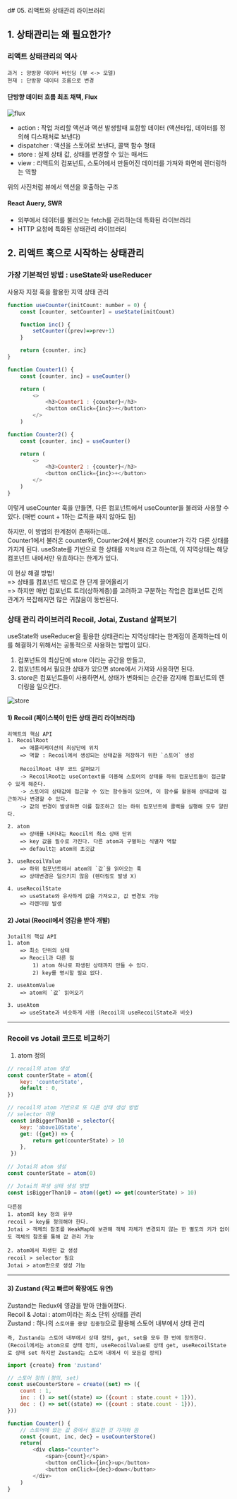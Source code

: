 d# 05. 리액트와 상태관리 라이브러리
## 1. 상태관리는 왜 필요한가?
### 리액트 상태관리의 역사
    과거 : 양방향 데이터 바인딩 (뷰 <-> 모델)
    현재 : 단방향 데이터 흐름으로 변경

#### 단방향 데이터 흐름 최초 채택, Flux
![flux](https://miro.medium.com/v2/resize:fit:4800/format:webp/0*ZTe7dIoLlUFYFbML.png)
- action : 작업 처리할 액션과 액션 발생할때 포함할 데이터 (액션타입, 데이터를 정의해 디스패처로 보낸다)
- dispatcher : 액션을 스토어로 보낸다, 콜백 함수 형태
- store : 실제 상태 값, 상태를 변경할 수 있는 매서드
- view : 리액트의 컴포넌트, 스토어에서 만들어진 데이터를 가져와 화면에 렌더링하는 역할

위의 사진처럼 뷰에서 액션을 호출하는 구조

#### React Auery, SWR
- 외부에서 데이터를 불러오는 fetch를 관리하는데 특화된 라이브러리
- HTTP 요청에 특화된 상태관리 라이브러리

## 2. 리액트 훅으로 시작하는 상태관리
### 가장 기본적인 방법 : useState와 useReducer
사용자 지정 훅을 활용한 지역 상태 관리
```javascript
function useCounter(initCount: number = 0) {
    const [counter, setCounter] = useState(initCount)

    function inc() {
        setCounter((prev)=>prev+1)
    }

    return {counter, inc}
}

function Counter1() {
    const {counter, inc} = useCounter()

    return (
        <>
            <h3>Counter1 : {counter}</h3>
            <button onClick={inc}>+</button>
        </>
    )

function Counter2() {
    const {counter, inc} = useCounter()

    return (
        <>
            <h3>Counter2 : {counter}</h3>
            <button onClick={inc}>+</button>
        </>
    )
}
```
이렇게 useCounter 훅을 만들면, 다른 컴포넌트에서 useCounter을 불러와 사용할 수 있다. (매번 count + 1하는 로직을 짜지 않아도 됨)

하지만, 이 방법의 한계점이 존재하는데..<br>
Counter1에서 불러온 counter와, Counter2에서 불러온 counter가 각각 다른 상태를 가지게 된다. useState를 기반으로 한 상태를 `지역상태` 라고 하는데, 이 지역상태는 해당 컴포넌트 내에서만 유효하다는 한계가 있다.

이 현상 해결 방법!<br>
=> 상태를 컴포넌트 밖으로 한 단계 끌어올리기<br>
=> 하지만 매번 컴포넌트 트리(상하계층)를 고려하고 구분하는 작업은 컴포넌트 간의 관계가 복잡해지면 많은 귀찮음이 동반된다.

### 상태 관리 라이브러리 Recoil, Jotai, Zustand 살펴보기
useState와 useReducer을 활용한 상태관리는 지역상태라는 한계점이 존재하는데 이를 해결하기 위해서는 공통적으로 사용하는 방법이 있다.<br>
1. 컴포넌트의 최상단에 store 이라는 공간을 만들고,
2. 컴포넌트에서 필요한 상태가 있으면 store에서 가져와 사용하면 된다.
3. store은 컴포넌트들이 사용하면서, 상태가 변화되는 순간을 감지해 컴포넌트의 렌더링을 일으킨다.

![store](https://velog.velcdn.com/images%2Fzzangzzong%2Fpost%2Ff248cea4-1f2d-48dd-9cfa-fe9afd116771%2Fimage.png)

#### 1) Recoil (페이스북이 만든 상태 관리 라이브러리)
    리액트의 핵심 API
    1. RecoilRoot
        => 애플리케이션의 최상단에 위치
        => 역할 : Recoil에서 생성되는 상태값을 저장하기 위한 `스토어` 생성

        RecoilRoot 내부 코드 살펴보기
        -> RecoilRoot는 useContext를 이용해 스토어의 상태를 하위 컴포넌트들이 접근할 수 있게 해준다.
        -> 스토어의 상태값에 접근할 수 있는 함수들이 있으며, 이 함수를 활용해 상태값에 접근하거나 변경할 수 있다.
        -> 값의 변경이 발생하면 이를 참조하고 있는 하위 컴포넌트에 콜백을 실행해 모두 알린다.

    2. atom
        => 상태를 나타내는 Reocil의 최소 상태 단위
        => key 값을 필수로 가진다. 다른 atom과 구별하는 식별자 역할
        => default는 atom의 초깃값

    3. useRecoilValue
        => 하위 컴포넌트에서 atom의 `값`을 읽어오는 훅
        => 상태변경은 일으키지 않음 (렌더링도 발생 X)

    4. useRecoilState
        => useState와 유사하게 값을 가져오고, 값 변경도 가능
        => 리렌더링 발생

#### 2) Jotai (Reocil에서 영감을 받아 개발)
    Jotail의 핵심 API
    1. atom
        => 최소 단위의 상태
        => Reocil과 다른 점
            1) atom 하나로 파생된 상태까지 만들 수 있다.
            2) key를 명시할 필요 없다. 
    
    2. useAtomValue
        => atom의 `값` 읽어오기

    3. useAtom
        => useState과 비슷하게 사용 (Recoil의 useRecoilState과 비슷)
---
### Recoil vs Jotail 코드로 비교하기
1. atom 정의
```javascript
// recoil의 atom 생성
const counterState = atom({
    key: 'counterState',
    default : 0,
})

// recoil의 atom 기반으로 또 다른 상태 생성 방법
// selector 이용
 const inBiggerThan10 = selector({
    key: 'above10State',
    get: ({get}) => {
        return get(counterState) > 10
    },
 })
        
// Jotai의 atom 생성
const counterState = atom(0)

// Jotai의 파생 상태 생성 방법
const isBiggerThan10 = atom((get) => get(counterState) > 10)
```
    다른점
    1. atom의 key 정의 유무
    recoil > key를 정의해야 한다.
    Jotai > 객체의 참조를 WeakMap에 보관해 객체 자체가 변경되지 않는 한 별도의 키가 없이도 객체의 참조를 통해 값 관리 가능

    2. atom에서 파생된 값 생성
    recoil > selector 필요
    Jotai > atom만으로 생성 가능
---
#### 3) Zustand (작고 빠르며 확장에도 유연)
Zustand는 Redux에 영감을 받아 만들어졌다.<br>
Recoil & Jotai : atom이라는 최소 단위 상태를 관리<br>
Zustand : 하나의 `스토어를 중앙 집중형`으로 활용해 스토어 내부에서 상태 관리
    
    즉, Zustand는 스토어 내부에서 상태 정의, get, set을 모두 한 번에 정의한다.
    (Recoil에서는 atom으로 상태 정의, useRecoilValue로 상태 get, useRecoilState로 상태 set 하지만 Zustand는 스토어 내에서 이 모든걸 정의)

```javascript
import {create} from 'zustand'

// 스토어 정의 (정의, set)
const useCounterStore = create((set) => ({
    count : 1,
    inc : () => set((state) => ({count : state.count + 1})),
    dec : () => set((state) => ({count : state.count - 1})),
}))

function Counter() {
    // 스토어에 있는 값 중에서 필요한 것 가져와 씀
    const {count, inc, dec} = useCounterStore()
    return(
        <div class="counter">
            <span>{count}</span>
            <button onClick={inc}>up</button>
            <button onClick={dec}>down</button>
        </div>
    )
}
```